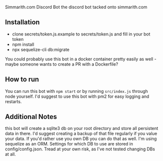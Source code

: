  Simmarith.com Discord Bot
the discord bot tacked onto simmarith.com

## Installation
- clone secrets/token.js.example to secrets/token.js and fill in your bot token
- npm install
- npx sequelize-cli db:migrate

You could probably use this bot in a docker container pretty easily as well - maybe someone wants to create a PR with a Dockerfile?

## How to run

You can run this bot with `npm start` or by running `src/index.js` through node yourself. I'd suggest to use this bot with pm2 for easy logging and restarts. 

## Additional Notes

this bot will create a sqlite3 db on your root directory and store all persistent data in there. I'd suggest creating a backup of that file regularly if you value your data. If you'd rather use you own DB you can do that as well. I'm using sequelize as an ORM. Settings for which DB to use are stored in config/config.json. Tread at your own risk, as I've not tested changing DBs at all.
